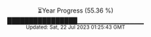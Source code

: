 <p align="center">
⏳Year Progress (55.36 %) <br>
████████████████▁▁▁▁▁▁▁▁▁▁▁▁▁▁ <br>
<sub>Updated: Sat, 22 Jul 2023 01:25:43 GMT</sub>
</p>

